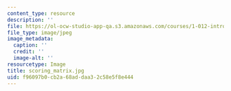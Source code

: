 ```yaml
---
content_type: resource
description: ''
file: https://ol-ocw-studio-app-qa.s3.amazonaws.com/courses/1-012-introduction-to-civil-engineering-design-spring-2002/f96097b0cb2a68addaa32c58e5f8e444_scoring_matrix.jpg
file_type: image/jpeg
image_metadata:
  caption: ''
  credit: ''
  image-alt: ''
resourcetype: Image
title: scoring_matrix.jpg
uid: f96097b0-cb2a-68ad-daa3-2c58e5f8e444
---
```

